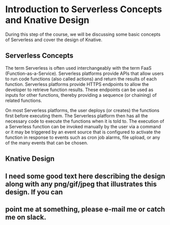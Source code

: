 # Introduction to Serverless Concepts and Knative Design

During this step of the course, we will be discussing some basic concepts of Serverless and cover the design of Knative.

## Serverless Concepts

The term Serverless is often used interchangeably with the term FaaS (Function-as-a-Service).  Serverless platforms provide APIs
that allow users to run code functions (also called actions) and return the results of each function.  Serverless platforms provide
HTTPS endpoints to allow the developer to retrieve function results.  These endpoints can be used as inputs for other functions, 
thereby providing a sequence (or chaining) of related functions.

On most Serverless platforms, the user deploys (or creates) the functions first before executing them.  The Serverless platform 
then has all the necessary code to execute the functions when it is told to.  The execution of a Serverless function can be invoked
manually by the user via a command or it may be triggered by an event source that is configured to activate the function in
response to events such as cron job alarms, file upload, or any of the many events that can be chosen.

## Knative Design

## I need some good text here describing the design along with any png/gif/jpeg that illustrates this design.  If you can
## point me at something, please e-mail me or catch me on slack.
